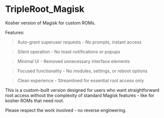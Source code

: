 # TripleRoot_Magisk
Kosher version of Magisk for custom ROMs. 

Features:

> Auto-grant superuser requests - No prompts, instant access

> Silent operation - No toast notifications or popups

> Minimal UI - Removed unnecessary interface elements

> Focused functionality - No modules, settings, or reboot options

> Clean experience - Streamlined for essential root access only

This is a custom-built version designed for users who want straightforward root access without the complexity of standard Magisk features - like for kosher ROMs that need root.

Please respect the work involved - no reverse engineering.
